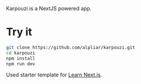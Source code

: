 Karpouzi is a NextJS powered app.

# Try it

```bash
git clone https://github.com/alpliar/karpouzi.git
cd karpouzi
npm install
npm run dev
```

Used starter template for [Learn Next.js](https://nextjs.org/learn).
